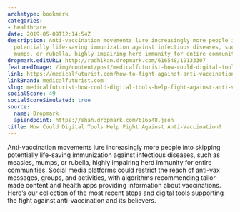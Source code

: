 ```yaml
---
archetype: bookmark
categories:
- healthcare
date: 2019-05-09T12:14:54Z
description: Anti-vaccination movements lure increasingly more people into skipping
  potentially life-saving immunization against infectious diseases, such as measles,
  mumps, or rubella, highly impairing herd immunity for entire communities.
dropmark.editURL: http://radhikan.dropmark.com/616548/19133307
featuredImage: /img/content/post/medicalfuturist-how-could-digital-tools-help-fight-against-anti-vaccination.jpg
link: https://medicalfuturist.com/how-to-fight-against-anti-vaccination
linkBrand: medicalfuturist.com
slug: medicalfuturist-how-could-digital-tools-help-fight-against-anti-vaccination
socialScore: 49
socialScoreSimulated: true
source:
  name: Dropmark
  apiendpoint: https://shah.dropmark.com/616548.json
title: How Could Digital Tools Help Fight Against Anti-Vaccination?
---
```

Anti-vaccination movements lure increasingly more people into skipping potentially life-saving immunization against infectious diseases, such as measles, mumps, or rubella, highly impairing herd immunity for entire communities. Social media platforms could restrict the reach of anti-vax messages, groups, and activities, with algorithms recommending tailor-made content and health apps providing information about vaccinations. Here’s our collection of the most recent steps and digital tools supporting the fight against anti-vaccination and its believers.

